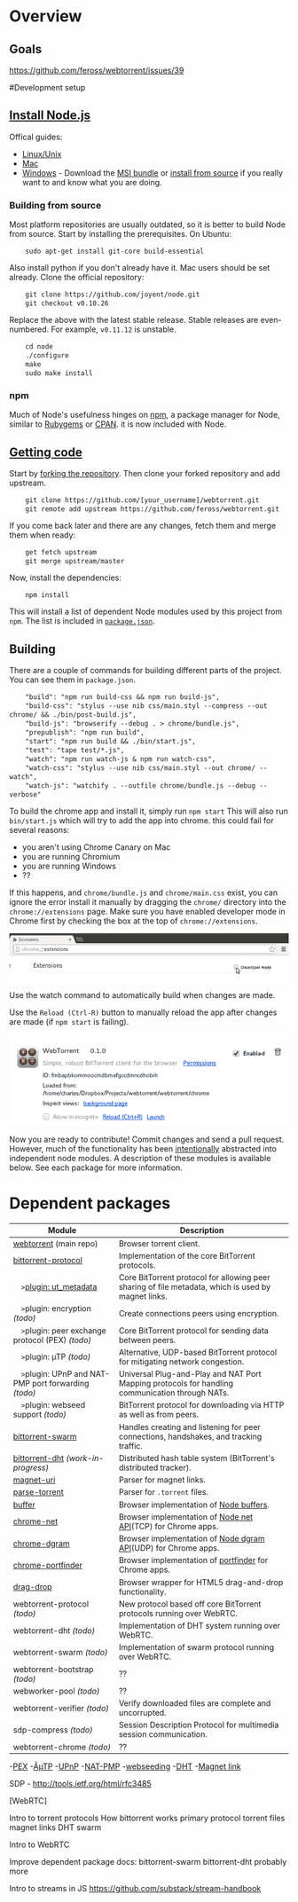 <!--
Thanks for the email. I'm glad you like the WebTorrent concept.
We could definitely use some help with documentation on a few fronts. First, the "getting started" experience for new developers
isn't very good right now. Having a simple, straightforward guide for how to install node.js, git clone the project, install
dependencies, etc. would go a long way to bringing in new contributors. We could put these on the webtorrent wiki here:
https://github.com/feross/webtorrent/wiki
We should also add the explanation of what webtorrent is and what the plans are from https://github.com/feross/webtorrent/issues/39,
and expand on it and clarify where necessary. Would be great to have another set of eyes to fix the parts that aren't clear enough.
Next, there are lots of packages that webtorrent depends on. There's a partial list here:
https://github.com/feross/webtorrent#npm-modules
Most of these were written by me, so we have access to update these docs. Some of the docs are pretty good as is, but some,
like https://github.com/feross/bittorrent-swarm are lacking. If we could fully document the API of these packages, that would be awesome.
Lastly, we need a webtorrent website. I'm going to add that soon. I want a "docs" section on the site to contain all the docs for
each module that webtorrent uses so people can learn about each piece. So the docs will hopefully have lots of visibility and help
bring in new developers.
If you have other ideas, let's talk. Thanks for any help you provide
-->

# Overview

## Goals

https://github.com/feross/webtorrent/issues/39


#Development setup

## [Install Node.js](https://github.com/joyent/node/wiki/Installation)
Offical guides:

- [Linux/Unix](https://github.com/joyent/node/wiki/Installation#building-on-gnulinux-and-other-unix)
- [Mac]()
- [Windows](https://github.com/joyent/node/wiki/Installation#installing-without-building) - Download the
[MSI bundle](http://nodejs.org/download/) or [install from source](https://github.com/joyent/node/wiki/Installation#building-on-windows)
if you really want to and know what you are doing.

### Building from source
Most platform repositories are usually outdated, so it is better to build Node from source. Start by installing the prerequisites.
On Ubuntu:

        sudo apt-get install git-core build-essential

Also install python if you don't already have it. Mac users should be set already. Clone the official repository:

        git clone https://github.com/joyent/node.git
        git checkout v0.10.26

Replace the above with the latest stable release. Stable releases are even-numbered. For example, `v0.11.12` is unstable.

        cd node
        ./configure
        make
        sudo make install

### npm
Much of Node's usefulness hinges on [npm](http://npmjs.org), a package manager for Node, similar to [Rubygems](http://rubygems.org)
or [CPAN](http://cpan.org). it is now included with Node.

## [Getting code](https://help.github.com/articles/fork-a-repo)
Start by [forking the repository](https://github.com/feross/webtorrent/fork). Then clone your forked repository and add upstream.

        git clone https://github.com/[your_username]/webtorrent.git
        git remote add upstream https://github.com/feross/webtorrent.git

If you come back later and there are any changes, fetch them and merge them when ready:

        get fetch upstream
        git merge upstream/master

Now, install the dependencies:

        npm install

This will install a list of dependent Node modules used by this project from `npm`. The list is included in [`package.json`](https://github.com/feross/webtorrent/blob/master/package.json).

## Building
There are a couple of commands for building different parts of the project. You can see them in `package.json`.

        "build": "npm run build-css && npm run build-js",
        "build-css": "stylus --use nib css/main.styl --compress --out chrome/ && ./bin/post-build.js",
        "build-js": "browserify --debug . > chrome/bundle.js",
        "prepublish": "npm run build",
        "start": "npm run build && ./bin/start.js",
        "test": "tape test/*.js",
        "watch": "npm run watch-js & npm run watch-css",
        "watch-css": "stylus --use nib css/main.styl --out chrome/ --watch",
        "watch-js": "watchify . --outfile chrome/bundle.js --debug --verbose"
        
To build the chrome app and install it, simply run `npm start`
This will also run `bin/start.js` which will try to add the app into chrome. this could fail for several reasons:

- you aren't using Chrome Canary on Mac
- you are running Chromium
- you are running Windows
- ??

If this happens, and `chrome/bundle.js` and `chrome/main.css` exist, you can ignore the error install it manually
by dragging the `chrome/` directory into the `chrome://extensions` page. Make sure you have enabled developer mode
in Chrome first by checking the box at the top of `chrome://extensions`.

![Developer Mode](img/developer-mode.png)

Use the watch command to automatically build when changes are made.

Use the `Reload (Ctrl-R)` button to manually reload the app after changes are made (if `npm start` is failing).

![Reload Chrome App](img/reload.png)


Now you are ready to contribute! Commit changes and send a pull request. However, much of the functionality has been
[intentionally](https://github.com/feross/webtorrent#the-node-way) abstracted into independent node modules.
A description of these modules is available below. See each package for more information.

# Dependent packages

Module                                                                              |                                           Description
----------------------------------------------------------------------------------- | -----------------------------------------------------------------------------------------------------
[webtorrent](https://github.com/feross/webtorrent) (main repo)                      | Browser torrent client.
[bittorrent-protocol](https://github.com/feross/bittorrent-protocol)                | Implementation of the core BitTorrent protocols.
`  >`[plugin: ut_metadata](https://github.com/feross/ut_metadata)                   | Core BitTorrent protocol for allowing peer sharing of file metadata, which is used by magnet links.
`  >`plugin: encryption _(todo)_                                                    | Create connections peers using encryption.
`  >`plugin: peer exchange protocol (PEX) _(todo)_                                  | Core BitTorrent protocol for sending data between peers.
`  >`plugin: µTP _(todo)_                                                           | Alternative, UDP-based BitTorrent protocol for mitigating network congestion.
`  >`plugin: UPnP and NAT-PMP port forwarding _(todo)_                              | Universal Plug-and-Play and NAT Port Mapping protocols for handling communication through NATs.
`  >`plugin: webseed support _(todo)_                                               | BitTorrent protocol for downloading via HTTP as well as from peers.
[bittorrent-swarm](https://github.com/feross/bittorrent-swarm)                      | Handles creating and listening for peer connections, handshakes, and tracking traffic.
[bittorrent-dht](https://github.com/feross/bittorrent-dht) *(work-in-progress)*     | Distributed hash table system (BitTorrent's distributed tracker).
[magnet-uri](https://github.com/feross/magnet-uri)                                  | Parser for magnet links.
[parse-torrent](https://github.com/feross/parse-torrent)                            | Parser for `.torrent` files.
[buffer](https://github.com/feross/buffer)                                          | Browser implementation of [Node buffers](http://nodejs.org/api/buffer.html).
[chrome-net](https://github.com/feross/chrome-net)                                  | Browser implementation of [Node net API](http://nodejs.org/api/net.html)(TCP) for Chrome apps.
[chrome-dgram](https://github.com/feross/chrome-dgram)                              | Browser implementation of [Node dgram API](http://nodejs.org/api/dgram.html)(UDP) for Chrome apps.
[chrome-portfinder](https://github.com/feross/chrome-portfinder)                    | Browser implementation of [portfinder](https://github.com/indexzero/node-portfinder) for Chrome apps.
[drag-drop](https://github.com/feross/drag-drop)                                    | Browser wrapper for HTML5 drag-and-drop functionality.
webtorrent-protocol _(todo)_                                                        | New protocol based off core BitTorrent protocols running over WebRTC.
webtorrent-dht _(todo)_                                                             | Implementation of DHT system running over WebRTC.
webtorrent-swarm _(todo)_                                                           | Implementation of swarm protocol running over WebRTC.
webtorrent-bootstrap _(todo)_                                                       | ??
webworker-pool _(todo)_                                                             | ??
webtorrent-verifier _(todo)_                                                        | Verify downloaded files are complete and uncorrupted.
sdp-compress _(todo)_                                                               | Session Description Protocol for multimedia session communication.
webtorrent-chrome _(todo)_                                                          | ??


-[PEX](http://wki.pe/Peer_exchange)
-[ÂµTP](http://wki.pe/Micro_Transport_Protocol)
-[UPnP](http://wki.pe/UPnP)
-[NAT-PMP](http://wki.pe/NAT-PMP)
-[webseeding](http://wki.pe/BitTorrent#Web_seeding)
-[DHT](http://a.wki.pe/DHT)
-[Magnet link](http://wki.pe/Magnet_link)

SDP - http://tools.ietf.org/html/rfc3485


[WebRTC]


Intro to torrent protocols
    How bittorrent works
    primary protocol
    torrent files
    magnet links
    DHT
    swarm

Intro to WebRTC
    
Improve dependent package docs:
    bittorrent-swarm
    bittorrent-dht
    probably more
<!----TODO---->
Intro to streams in JS
    https://github.com/substack/stream-handbook
    
